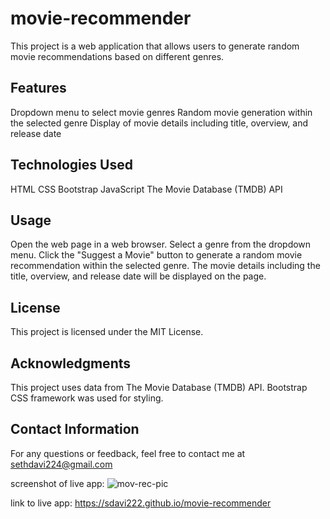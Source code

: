 # movie-recommender
This project is a web application that allows users to generate random movie recommendations based on different genres.

## Features
Dropdown menu to select movie genres
Random movie generation within the selected genre
Display of movie details including title, overview, and release date
## Technologies Used
HTML
CSS
Bootstrap
JavaScript
The Movie Database (TMDB) API
## Usage
Open the web page in a web browser.
Select a genre from the dropdown menu.
Click the "Suggest a Movie" button to generate a random movie recommendation within the selected genre.
The movie details including the title, overview, and release date will be displayed on the page.
## License
This project is licensed under the MIT License.

##  Acknowledgments
This project uses data from The Movie Database (TMDB) API.
Bootstrap CSS framework was used for styling.
## Contact Information
For any questions or feedback, feel free to contact me at sethdavi224@gmail.com

screenshot of live app: ![mov-rec-pic](https://github.com/sdavi222/movie-recommender/assets/130076128/bc4e71f3-db18-4432-9da3-4ca5f306db21)

link to live app: https://sdavi222.github.io/movie-recommender
